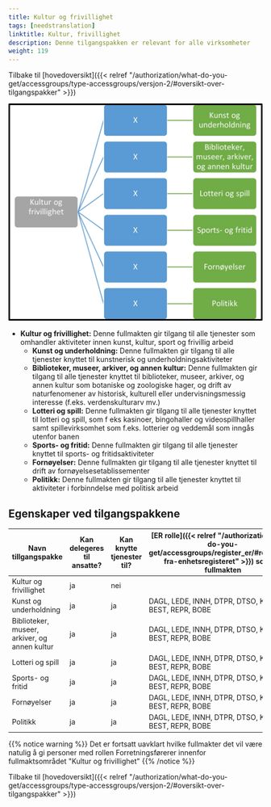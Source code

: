 ```yaml
---
title: Kultur og frivillighet
tags: [needstranslation]
linktitle: Kultur, frivillighet
description: Denne tilgangspakken er relevant for alle virksomheter
weight: 119
---
```

Tilbake til [hovedoversikt]({{< relref "/authorization/what-do-you-get/accessgroups/type-accessgroups/versjon-2/#oversikt-over-tilgangspakker" >}})


![Kultur og frivillighet](kf.jpg "Kultur og frivillighet")
- **Kultur og frivillighet:** Denne fullmakten gir tilgang til alle tjenester som omhandler aktiviteter innen kunst, kultur, sport og frivillig arbeid
	- **Kunst og underholdning:** Denne fullmakten gir tilgang til alle tjenester knyttet til kunstnerisk og underholdningsaktiviteter
	- **Biblioteker, museer, arkiver, og annen kultur:** Denne fullmakten gir tilgang til alle tjenester knyttet til biblioteker, museer, arkiver, og annen kultur som botaniske og zoologiske hager, og drift av naturfenomener av historisk, kulturell eller undervisningsmessig interesse (f.eks. verdenskulturarv mv.)
	- **Lotteri og spill:** Denne fullmakten gir tilgang til alle tjenester knyttet til lotteri og spill, som f eks kasinoer, bingohaller og videospillhaller samt spillevirksomhet som f.eks. lotterier og veddemål som inngås utenfor banen
	- **Sports- og fritid:** Denne fullmakten gir tilgang til alle tjenester knyttet til sports- og fritidsaktiviteter 
	- **Fornøyelser:** Denne fullmakten gir tilgang til alle tjenester knyttet til drift av fornøyelsesetablissementer
	- **Politikk:** Denne fullmakten gir tilgang til alle tjenester knyttet til aktiviteter i forbinndelse med politisk arbeid


## Egenskaper ved tilgangspakkene
|Navn tillgangspakke|Kan delegeres til ansatte?|Kan knytte tjenester til?|[ER rolle]({{< relref "/authorization/what-do-you-get/accessgroups/register_er/#rolletyper-fra-enhetsregisteret" >}}) som får fullmakten|
|---|---|---|---|
|Kultur og frivillighet| ja|nei||
|Kunst og underholdning|ja|ja|DAGL, LEDE, INNH, DTPR, DTSO, KOMP, BEST, REPR, BOBE|
|Biblioteker, museer, arkiver, og annen kultur|ja|ja|DAGL, LEDE, INNH, DTPR, DTSO, KOMP, BEST, REPR, BOBE|
|Lotteri og spill|ja|ja|DAGL, LEDE, INNH, DTPR, DTSO, KOMP, BEST, REPR, BOBE|
|Sports- og fritid|ja|ja|DAGL, LEDE, INNH, DTPR, DTSO, KOMP, BEST, REPR, BOBE|
|Fornøyelser|ja|ja|DAGL, LEDE, INNH, DTPR, DTSO, KOMP, BEST, REPR, BOBE|
|Politikk|ja|ja|DAGL, LEDE, INNH, DTPR, DTSO, KOMP, BEST, REPR, BOBE|


{{% notice warning %}} Det er fortsatt uavklart hvilke fullmakter det vil være natulig å gi personer med rollen Forretningsførerer innenfor fullmaktsområdet "Kultur og frivillighet" {{% /notice %}}

Tilbake til [hovedoversikt]({{< relref "/authorization/what-do-you-get/accessgroups/type-accessgroups/versjon-2/#oversikt-over-tilgangspakker" >}})